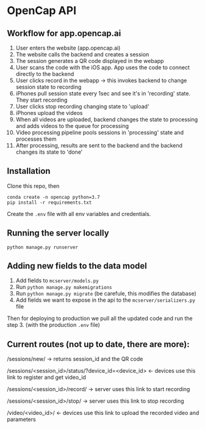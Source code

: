 # OpenCap API 
## Workflow for app.opencap.ai
1. User enters the website (app.opencap.ai)
2. The website calls the backend and creates a session
3. The session generates a QR code displayed in the webapp
4. User scans the code with the iOS app. App uses the code to connect directly to the backend
5. User clicks record in the webapp -> this invokes backend to change session state to recording
6. iPhones pull session state every 1sec and see it's in 'recording' state. They start recording
7. User clicks stop recording changing state to 'upload'
8. iPhones upload the videos
9. When all videos are uploaded, backend changes the state to processing and adds videos to the queue for processing
10. Video processing pipeline pools sessions in 'processing' state and processes them
11. After processing, results are sent to the backend and the backend changes its state to 'done'

## Installation

Clone this repo, then 
```
conda create -n opencap python=3.7
pip install -r requirements.txt
```
Create the `.env` file with all env variables and credentials.

## Running the server locally 

```
python manage.py runserver
```

## Adding new fields to the data model 

1. Add fields to `mcserver/models.py`
2. Run `python manage.py makemigrations`
3. Run `python manage.py migrate` (be carefule, this modifies the database)
4. Add fields we want to expose in the api to the `mcserver/serializers.py` file 

Then for deploying to production we pull all the updated code and run the step 3. (with the production `.env` file)


## Current routes (not up to date, there are more):

/sessions/new/ -> returns session_id and the QR code

/sessions/<session_id>/status/?device_id=<device_id> <- devices use this link to register and get video_id

/sessions/<session_id>/record/ -> server uses this link to start recording

/sessions/<session_id>/stop/ -> server uses this link to stop recording
 
/video/<video_id>/ <- devices use this link to upload the recorded video and parameters  
